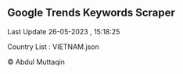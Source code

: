 

## Google Trends Keywords Scraper 
 
Last Update 26-05-2023 , 15:18:25

Country List :
VIETNAM.json



© Abdul Muttaqin 
